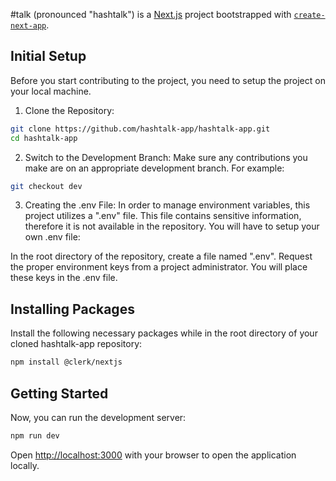 #talk (pronounced "hashtalk") is a [Next.js](https://nextjs.org/) project bootstrapped with [`create-next-app`](https://github.com/vercel/next.js/tree/canary/packages/create-next-app).

## Initial Setup
Before you start contributing to the project, you need to setup the project on your local machine.

1. Clone the Repository:
```bash
git clone https://github.com/hashtalk-app/hashtalk-app.git
cd hashtalk-app
```

2. Switch to the Development Branch:
Make sure any contributions you make are on an appropriate development branch. For example:
```bash
git checkout dev
```

3. Creating the .env File:
In order to manage environment variables, this project utilizes a ".env" file. This file contains sensitive information, therefore it is not available in the repository. You will have to setup your own .env file:

In the root directory of the repository, create a file named ".env".
Request the proper environment keys from a project administrator. You will place these keys in the .env file.

## Installing Packages
Install the following necessary packages while in the root directory of your cloned hashtalk-app repository:

```bash
npm install @clerk/nextjs
```

## Getting Started

Now, you can run the development server:

```bash
npm run dev
```

Open [http://localhost:3000](http://localhost:3000) with your browser to open the application locally.
